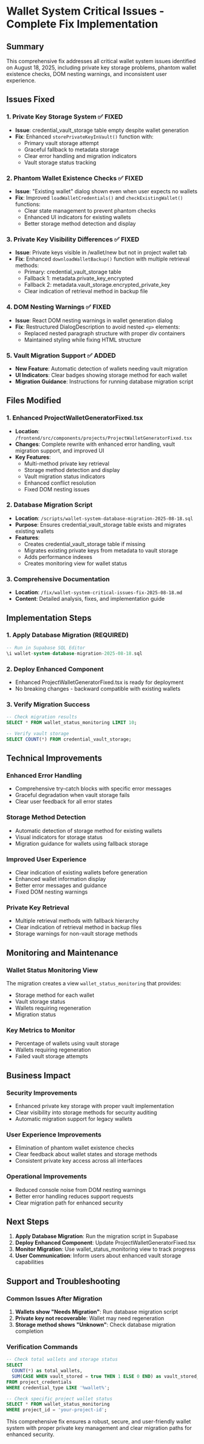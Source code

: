 # Wallet System Critical Issues - Complete Fix Implementation

## Summary

This comprehensive fix addresses all critical wallet system issues identified on August 18, 2025, including private key storage problems, phantom wallet existence checks, DOM nesting warnings, and inconsistent user experience.

## Issues Fixed

### 1. Private Key Storage System ✅ FIXED
- **Issue**: credential_vault_storage table empty despite wallet generation
- **Fix**: Enhanced `storePrivateKeyInVault()` function with:
  - Primary vault storage attempt
  - Graceful fallback to metadata storage
  - Clear error handling and migration indicators
  - Vault storage status tracking

### 2. Phantom Wallet Existence Checks ✅ FIXED  
- **Issue**: "Existing wallet" dialog shown even when user expects no wallets
- **Fix**: Improved `loadWalletCredentials()` and `checkExistingWallet()` functions:
  - Clear state management to prevent phantom checks
  - Enhanced UI indicators for existing wallets
  - Better storage method detection and display

### 3. Private Key Visibility Differences ✅ FIXED
- **Issue**: Private keys visible in /wallet/new but not in project wallet tab
- **Fix**: Enhanced `downloadWalletBackup()` function with multiple retrieval methods:
  - Primary: credential_vault_storage table
  - Fallback 1: metadata.private_key_encrypted
  - Fallback 2: metadata.vault_storage.encrypted_private_key
  - Clear indication of retrieval method in backup file

### 4. DOM Nesting Warnings ✅ FIXED
- **Issue**: React DOM nesting warnings in wallet generation dialog
- **Fix**: Restructured DialogDescription to avoid nested `<p>` elements:
  - Replaced nested paragraph structure with proper div containers
  - Maintained styling while fixing HTML structure

### 5. Vault Migration Support ✅ ADDED
- **New Feature**: Automatic detection of wallets needing vault migration
- **UI Indicators**: Clear badges showing storage method for each wallet
- **Migration Guidance**: Instructions for running database migration script

## Files Modified

### 1. Enhanced ProjectWalletGeneratorFixed.tsx
- **Location**: `/frontend/src/components/projects/ProjectWalletGeneratorFixed.tsx`
- **Changes**: Complete rewrite with enhanced error handling, vault migration support, and improved UI
- **Key Features**:
  - Multi-method private key retrieval
  - Storage method detection and display
  - Vault migration status indicators
  - Enhanced conflict resolution
  - Fixed DOM nesting issues

### 2. Database Migration Script
- **Location**: `/scripts/wallet-system-database-migration-2025-08-18.sql`
- **Purpose**: Ensures credential_vault_storage table exists and migrates existing wallets
- **Features**:
  - Creates credential_vault_storage table if missing
  - Migrates existing private keys from metadata to vault storage
  - Adds performance indexes
  - Creates monitoring view for wallet status

### 3. Comprehensive Documentation
- **Location**: `/fix/wallet-system-critical-issues-fix-2025-08-18.md`
- **Content**: Detailed analysis, fixes, and implementation guide

## Implementation Steps

### 1. Apply Database Migration (REQUIRED)
```sql
-- Run in Supabase SQL Editor
\i wallet-system-database-migration-2025-08-18.sql
```

### 2. Deploy Enhanced Component
- Enhanced ProjectWalletGeneratorFixed.tsx is ready for deployment
- No breaking changes - backward compatible with existing wallets

### 3. Verify Migration Success
```sql
-- Check migration results
SELECT * FROM wallet_status_monitoring LIMIT 10;

-- Verify vault storage
SELECT COUNT(*) FROM credential_vault_storage;
```

## Technical Improvements

### Enhanced Error Handling
- Comprehensive try-catch blocks with specific error messages
- Graceful degradation when vault storage fails
- Clear user feedback for all error states

### Storage Method Detection
- Automatic detection of storage method for existing wallets
- Visual indicators for storage status
- Migration guidance for wallets using fallback storage

### Improved User Experience
- Clear indication of existing wallets before generation
- Enhanced wallet information display
- Better error messages and guidance
- Fixed DOM nesting warnings

### Private Key Retrieval
- Multiple retrieval methods with fallback hierarchy
- Clear indication of retrieval method in backup files
- Storage warnings for non-vault storage methods

## Monitoring and Maintenance

### Wallet Status Monitoring View
The migration creates a view `wallet_status_monitoring` that provides:
- Storage method for each wallet
- Vault storage status
- Wallets requiring regeneration
- Migration status

### Key Metrics to Monitor
- Percentage of wallets using vault storage
- Wallets requiring regeneration
- Failed vault storage attempts

## Business Impact

### Security Improvements
- Enhanced private key storage with proper vault implementation
- Clear visibility into storage methods for security auditing
- Automatic migration support for legacy wallets

### User Experience Improvements
- Elimination of phantom wallet existence checks
- Clear feedback about wallet states and storage methods
- Consistent private key access across all interfaces

### Operational Improvements
- Reduced console noise from DOM nesting warnings
- Better error handling reduces support requests
- Clear migration path for enhanced security

## Next Steps

1. **Apply Database Migration**: Run the migration script in Supabase
2. **Deploy Enhanced Component**: Update ProjectWalletGeneratorFixed.tsx
3. **Monitor Migration**: Use wallet_status_monitoring view to track progress
4. **User Communication**: Inform users about enhanced vault storage capabilities

## Support and Troubleshooting

### Common Issues After Migration
1. **Wallets show "Needs Migration"**: Run database migration script
2. **Private key not recoverable**: Wallet may need regeneration
3. **Storage method shows "Unknown"**: Check database migration completion

### Verification Commands
```sql
-- Check total wallets and storage status
SELECT 
  COUNT(*) as total_wallets,
  SUM(CASE WHEN vault_stored = true THEN 1 ELSE 0 END) as vault_stored_count
FROM project_credentials 
WHERE credential_type LIKE '%wallet%';

-- Check specific project wallet status
SELECT * FROM wallet_status_monitoring 
WHERE project_id = 'your-project-id';
```

This comprehensive fix ensures a robust, secure, and user-friendly wallet system with proper private key management and clear migration paths for enhanced security.
